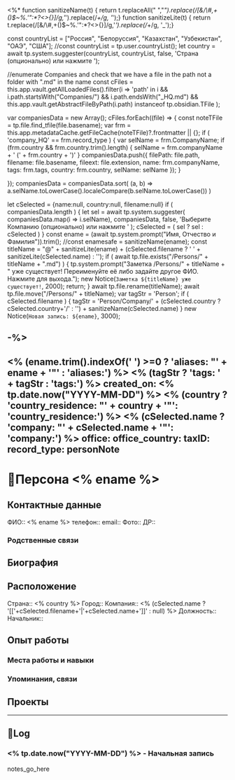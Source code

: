 <%*
function sanitizeName(t) { return t.replaceAll(" ","_").replace(/[&\/\\#,+()$~%.'":*?<>{}]/g,'_').replace(/_+/g, '_');}
function sanitizeLite(t) { return t.replace(/[&\/\\#,+()$~%.'":*?<>{}]/g,'_').replace(/_+/g, '_');}

const countryList = ["Россия", "Белоруссия", "Казахстан", "Узбекистан", "ОАЭ", "США"];
//const countryList = tp.user.countryList();
let country = await tp.system.suggester(countryList, countryList, false, 'Страна (опционально) или нажмите <Esc>');

//enumerate Companies and check that we have a file in the path not a folder with ".md" in the name
const cFiles = this.app.vault.getAllLoadedFiles().filter(i => 'path' in i && 
 	i.path.startsWith("Companies/") && 
 	i.path.endsWith("_HQ.md") && 
 	this.app.vault.getAbstractFileByPath(i.path) instanceof tp.obsidian.TFile
 );

var companiesData = new Array();
cFiles.forEach((file) => {
  const noteTFile = tp.file.find_tfile(file.basename);
  var frm = this.app.metadataCache.getFileCache(noteTFile)?.frontmatter || {};
  if ( 'company_HQ' == frm.record_type ) {
	var selName = frm.CompanyName;
	if (frm.country && frm.country.trim().length) {
		selName = frm.companyName + '   (' + frm.country + ')'
	}
	companiesData.push({
		filePath: file.path,
		filename: file.basename,
		fileext: file.extension,
		name: frm.companyName,
		tags: frm.tags,
		country: frm.country,
		selName: selName
	});
  }
	
});
companiesData = companiesData.sort( (a, b) => a.selName.toLowerCase().localeCompare(b.selName.toLowerCase()) )

let cSelected = {name:null, country:null, filename:null}
if ( companiesData.length ) {
	let sel = await tp.system.suggester(
		companiesData.map(i => i.selName),
		companiesData, false, 'Выберите Компанию (опционально) или нажмите <Esc>'
		);
	cSelected = ( sel ? sel : cSelected )
}
const ename = (await tp.system.prompt("Имя, Отчество и Фамилия")).trim();
//const enamesafe = sanitizeName(ename);
const titleName = "@" + sanitizeLite(ename) + (cSelected.filename ? ' ' + sanitizeLite(cSelected.name) : '');
if ( await tp.file.exists("/Persons/" + titleName + ".md") ) {
	tp.system.prompt("Заметка /Persons/" + titleName +
	 " уже существует! Переименуйте её либо задайте другое ФИО. Нажмите <Enter> для выхода.");
	new Notice(`Заметка ${titleName} уже существует!`, 2000);
	return;
}
await tp.file.rename(titleName);
await tp.file.move("/Persons/" + titleName);
var tagStr = 'Person';
if ( cSelected.filename ) {
	tagStr = 'Person/Company/' + (cSelected.country ? cSelected.country+'/' : '') + sanitizeName(cSelected.name)
}
new Notice(`Новая запись: ${ename}`, 3000);

-%>
---
<% (ename.trim().indexOf(' ') >=0 ? 'aliases: "' + ename + '"' : 'aliases:') %>
<% (tagStr ? 'tags: ' + tagStr : 'tags:')  %>
created_on: <% tp.date.now("YYYY-MM-DD") %>
<% (country ? 'country_residence: "' + country + '"': 'country_residence:') %>
<% (cSelected.name ? 'company: "' + cSelected.name + '"': 'company:') %>
office:
office_country:
taxID:
record_type: personNote
---
# 👤Персона <% ename %>

## Контактные данные

ФИО:: <% ename %>
телефон:: 
email:: 
Фото:: 
ДР:: 

### Родственные связи

## Биография

## Расположение

Страна:: <% country %>
Город:: 
Компания:: <% (cSelected.name ? '[['+cSelected.filename+'|'+cSelected.name+']]' : null) %>
Должность:: 
Начальник:: 

## Опыт работы

### Места работы и навыки

### Упоминания, связи

## Проекты

---
## 📝Log

### <% tp.date.now("YYYY-MM-DD") %> - Начальная запись

notes_go_here


